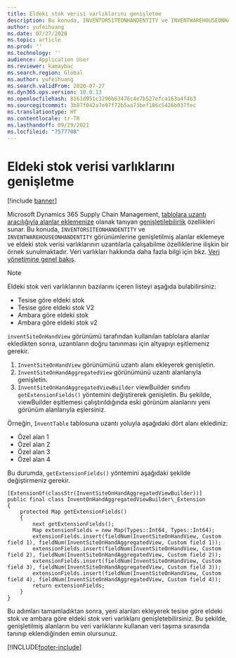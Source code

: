 ```yaml
---
title: Eldeki stok verisi varlıklarını genişletme
description: Bu konuda, INVENTORSITEONHANDENTITY ve INVENTWAREHOUSEONHANDENTITY görünümlerine genişletilmiş alanlar eklemeye ve eldeki stok verisi varlıklarının uzantılarla çalışabilme özelliklerine ilişkin bir örnek sunulmaktadır.
author: yufeihuang
ms.date: 07/27/2020
ms.topic: article
ms.prod: ''
ms.technology: ''
audience: Application User
ms.reviewer: kamaybac
ms.search.region: Global
ms.author: yufeihuang
ms.search.validFrom: 2020-07-27
ms.dyn365.ops.version: 10.0.13
ms.openlocfilehash: 8161d951c3296b63476c4e7b527efca163a4f4b3
ms.sourcegitcommit: 3b87f042a7e97f72b5aa73bef186c5426b937fec
ms.translationtype: HT
ms.contentlocale: tr-TR
ms.lasthandoff: 09/29/2021
ms.locfileid: "7577708"
---
```

# <a name="extend-inventory-on-hand-data-entities"></a>Eldeki stok verisi varlıklarını genişletme

[!include [banner](../includes/banner.md)]

Microsoft Dynamics 365 Supply Chain Management, [tablolara uzantı aracılığıyla alanlar eklemenize](../../fin-ops-core/dev-itpro/extensibility/add-field-extension.md) olanak tanıyan [genişletilebilirlik](../../fin-ops-core/dev-itpro/extensibility/extensibility-home-page.md) özellikleri sunar. Bu konuda, `INVENTORSITEONHANDENTITY` ve `INVENTWAREHOUSEONHANDENTITY` görünümlerine genişletilmiş alanlar eklemeye ve eldeki stok verisi varlıklarının uzantılarla çalışabilme özelliklerine ilişkin bir örnek sunulmaktadır. Veri varlıkları hakkında daha fazla bilgi için bkz. [Veri yönetimine genel bakış](../../fin-ops-core/dev-itpro/data-entities/data-entities-data-packages.md).

> [!NOTE]
> Eldeki stok veri varlıklarının bazılarını içeren listeyi aşağıda bulabilirsiniz:
>
> - Tesise göre eldeki stok
> - Tesise göre eldeki stok V2
> - Ambara göre eldeki stok
> - Ambara göre eldeki stok v2

`inventSiteOnHandView` görünümü tarafından kullanılan tablolara alanlar ekledikten sonra, uzantıların doğru tanınması için altyapıyı eşitlemeniz gerekir.

1. `InventSiteOnHandView` görünümünü uzantı alanı ekleyerek genişletin.
1. `InventSiteOnHandAggregatedView` görünümünü uzantı alanlarıyla genişletin.
1. `InventSiteOnHandAggregatedViewBuilder` viewBuilder sınıfını `getExtensionFields()` yöntemini değiştirerek genişletin. Bu şekilde, viewBuilder eşitlemesi çalıştırıldığında eski görünüm alanlarını yeni görünüm alanlarıyla eşlersiniz.

Örneğin, `InventTable` tablosuna uzantı yoluyla aşağıdaki dört alanı eklediniz:

- Özel alan 1
- Özel alan 2
- Özel alan 3
- Özel alan 4

Bu durumda, `getExtensionFields()` yöntemini aşağıdaki şekilde değiştirmeniz gerekir.

```xpp
[ExtensionOf(classStr(InventSiteOnHandAggregatedViewBuilder))]
public final class InventOnHandAggregatedViewBuilder\_Extension
{
    protected Map getExtensionFields()
    {
        next getExtensionFields();
        Map extensionFields = new Map(Types::Int64, Types::Int64);
        extensionFields.insert(fieldNum(InventSiteOnHandView, Custom field 1), fieldNum(InventSiteOnHandAggregatedView, Custom field 1));
        extensionFields.insert(fieldNum(InventSiteOnHandView, Custom field 2), fieldNum(InventSiteOnHandAggregatedView, Custom field 2));
        extensionFields.insert(fieldNum(InventSiteOnHandView, Custom field 3), fieldNum(InventSiteOnHandAggregatedView, Custom field 3));
        extensionFields.insert(fieldNum(InventSiteOnHandView, Custom field 4), fieldNum(InventSiteOnHandAggregatedView, Custom field 4));
        return extensionFields;
    }
}
```

Bu adımları tamamladıktan sonra, yeni alanları ekleyerek tesise göre eldeki stok ve ambara göre eldeki stok veri varlıklarıı genişletebilirsiniz. Bu şekilde, genişletilmiş alanların bu veri varlıklarını kullanan veri taşıma sırasında tanınıp eklendiğinden emin olursunuz.


[!INCLUDE[footer-include](../../includes/footer-banner.md)]